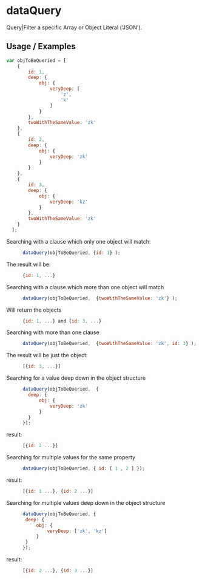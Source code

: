 # dataQuery

Query|Filter a specific Array or Object Literal ('JSON').

## Usage / Examples

```javascript
var objToBeQueried = [
    {
        id: 1,
        deep: {
            obj: {
                veryDeep: [
                    'z',
                    'k'
                ]
            }
        },
        twoWithTheSameValue: 'zk'
    },
    {
        id: 2,
        deep: {
            obj: {
                veryDeep: 'zk'
            }
        }
    },
    {
        id: 3,
        deep: {
            obj: {
                veryDeep: 'kz'
            }
        },
        twoWithTheSameValue: 'zk'
    }
  ];
```
Searching with a clause which only one object will match:
```javascript
      dataQuery(objToBeQueried, {id: 1} );
```
The result will be:
```javascript
      {id: 1, ...}
```
Searching with a clause which more than one object will match
```javascript
      dataQuery(objToBeQueried,  {twoWithTheSameValue: 'zk'} );
```
Will return the objects
```javascript
      {id: 1, ...} and {id: 3, ...}
```
Searching with more than one clause
```javascript
      dataQuery(objToBeQueried,  {twoWithTheSameValue: 'zk', id: 3} );
```
The result will be just the object:
```javascript
      [{id: 3, ...}]
```
  Searching for a value deep down in the object structure
```javascript
      dataQuery(objToBeQueried,  {
        deep: {
            obj: {
                veryDeep: 'zk'
            }
        }
      });
```
result:
```javascript
      [{id: 2 ...}]
```
  Searching for multiple values for the same property
```javascript
      dataQuery(objToBeQueried, { id: [ 1 , 2 ] });
```
result:
```javascript
      [{id: 1 ...}, {id: 2 ...}]
```
Searching for multiple values deep down in the object structure
```javascript
      dataQuery(objToBeQueried, {
       deep: {
           obj: {
               veryDeep: ['zk', 'kz']
           }
       }
      });
```
result:
```javascript
      [{id: 2 ...}, {id: 3 ...}]
```

